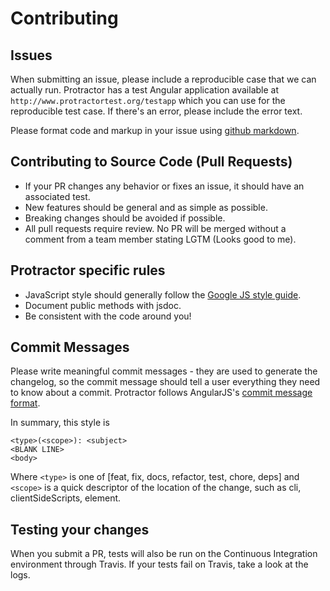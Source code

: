 # Contributing

## Issues

When submitting an issue, please include a reproducible case that we can actually run. Protractor has a test Angular application available at `http://www.protractortest.org/testapp` which you can use for the reproducible test case. If there's an error, please include the error text.

Please format code and markup in your issue using [github markdown](https://help.github.com/articles/github-flavored-markdown).

## Contributing to Source Code (Pull Requests)

* If your PR changes any behavior or fixes an issue, it should have an associated test.
* New features should be general and as simple as possible.
* Breaking changes should be avoided if possible.
* All pull requests require review. No PR will be merged without a comment from a team member stating LGTM (Looks good to me).

## Protractor specific rules

* JavaScript style should generally follow the [Google JS style guide](https://google.github.io/styleguide/javascriptguide.xml).
* Document public methods with jsdoc.
* Be consistent with the code around you!

## Commit Messages

Please write meaningful commit messages - they are used to generate the changelog, so the commit message should tell a user everything they need to know about a commit. Protractor follows AngularJS's [commit message format](https://docs.google.com/a/google.com/document/d/1QrDFcIiPjSLDn3EL15IJygNPiHORgU1_OOAqWjiDU5Y/edit#heading=h.z8a3t6ehl060).

In summary, this style is

    <type>(<scope>): <subject>
    <BLANK LINE>
    <body>

Where `<type>` is one of [feat, fix, docs, refactor, test, chore, deps] and
`<scope>` is a quick descriptor of the location of the change, such as cli, clientSideScripts, element.

## Testing your changes

When you submit a PR, tests will also be run on the Continuous Integration environment
through Travis. If your tests fail on Travis, take a look at the logs.
